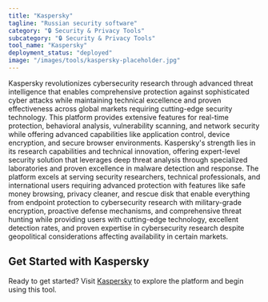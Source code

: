```yaml
---
title: "Kaspersky"
tagline: "Russian security software"
category: "🔒 Security & Privacy Tools"
subcategory: "🔒 Security & Privacy Tools"
tool_name: "Kaspersky"
deployment_status: "deployed"
image: "/images/tools/kaspersky-placeholder.jpg"
---
```

Kaspersky revolutionizes cybersecurity research through advanced threat intelligence that enables comprehensive protection against sophisticated cyber attacks while maintaining technical excellence and proven effectiveness across global markets requiring cutting-edge security technology. This platform provides extensive features for real-time protection, behavioral analysis, vulnerability scanning, and network security while offering advanced capabilities like application control, device encryption, and secure browser environments. Kaspersky's strength lies in its research capabilities and technical innovation, offering expert-level security solution that leverages deep threat analysis through specialized laboratories and proven excellence in malware detection and response. The platform excels at serving security researchers, technical professionals, and international users requiring advanced protection with features like safe money browsing, privacy cleaner, and rescue disk that enable everything from endpoint protection to cybersecurity research with military-grade encryption, proactive defense mechanisms, and comprehensive threat hunting while providing users with cutting-edge technology, excellent detection rates, and proven expertise in cybersecurity research despite geopolitical considerations affecting availability in certain markets.
## Get Started with Kaspersky

Ready to get started? Visit [Kaspersky](https://kaspersky.com) to explore the platform and begin using this tool.
